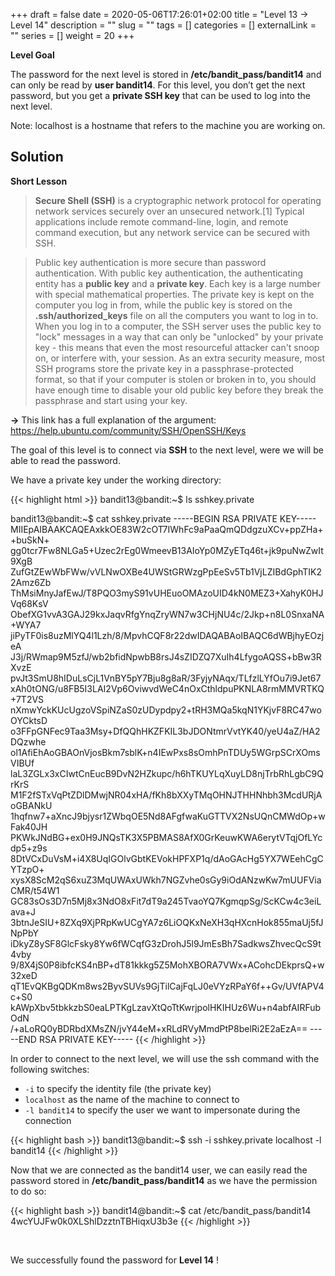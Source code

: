 +++
draft = false
date = 2020-05-06T17:26:01+02:00
title = "Level 13 -> Level 14"
description = ""
slug = ""
tags = []
categories = []
externalLink = ""
series = []
weight = 20
+++

**Level Goal**

The password for the next level is stored in **/etc/bandit_pass/bandit14** and can only be read by **user bandit14**. For this level, you don’t get the next password, but you get a **private SSH key** that can be used to log into the next level.

Note: localhost is a hostname that refers to the machine you are working on.

## Solution ##

**Short Lesson**

> **Secure Shell (SSH)** is a cryptographic network protocol for operating network services securely over an unsecured network.[1] Typical applications include remote command-line, login, and remote command execution, but any network service can be secured with SSH.

> Public key authentication is more secure than password authentication.
With public key authentication, the authenticating entity has a **public key** and a **private key**. Each key is a large number with special mathematical properties. The private key is kept on the computer you log in from, while the public key is stored on the **.ssh/authorized_keys** file on all the computers you want to log in to. When you log in to a computer, the SSH server uses the public key to "lock" messages in a way that can only be "unlocked" by your private key - this means that even the most resourceful attacker can't snoop on, or interfere with, your session. As an extra security measure, most SSH programs store the private key in a passphrase-protected format, so that if your computer is stolen or broken in to, you should have enough time to disable your old public key before they break the passphrase and start using your key.

**->** This link has a full explanation of the argument: https://help.ubuntu.com/community/SSH/OpenSSH/Keys

The goal of this level is to connect via **SSH** to the next level, were we will be able to read the password.  

We have a private key under the working directory:

{{< highlight html >}}
bandit13@bandit:~$ ls
sshkey.private

bandit13@bandit:~$ cat sshkey.private
-----BEGIN RSA PRIVATE KEY-----
MIIEpAIBAAKCAQEAxkkOE83W2cOT7IWhFc9aPaaQmQDdgzuXCv+ppZHa++buSkN+
gg0tcr7Fw8NLGa5+Uzec2rEg0WmeevB13AIoYp0MZyETq46t+jk9puNwZwIt9XgB
ZufGtZEwWbFWw/vVLNwOXBe4UWStGRWzgPpEeSv5Tb1VjLZIBdGphTIK22Amz6Zb
ThMsiMnyJafEwJ/T8PQO3myS91vUHEuoOMAzoUID4kN0MEZ3+XahyK0HJVq68KsV
ObefXG1vvA3GAJ29kxJaqvRfgYnqZryWN7w3CHjNU4c/2Jkp+n8L0SnxaNA+WYA7
jiPyTF0is8uzMlYQ4l1Lzh/8/MpvhCQF8r22dwIDAQABAoIBAQC6dWBjhyEOzjeA
J3j/RWmap9M5zfJ/wb2bfidNpwbB8rsJ4sZIDZQ7XuIh4LfygoAQSS+bBw3RXvzE
pvJt3SmU8hIDuLsCjL1VnBY5pY7Bju8g8aR/3FyjyNAqx/TLfzlLYfOu7i9Jet67
xAh0tONG/u8FB5I3LAI2Vp6OviwvdWeC4nOxCthldpuPKNLA8rmMMVRTKQ+7T2VS
nXmwYckKUcUgzoVSpiNZaS0zUDypdpy2+tRH3MQa5kqN1YKjvF8RC47woOYCktsD
o3FFpGNFec9Taa3Msy+DfQQhHKZFKIL3bJDONtmrVvtYK40/yeU4aZ/HA2DQzwhe
ol1AfiEhAoGBAOnVjosBkm7sblK+n4IEwPxs8sOmhPnTDUy5WGrpSCrXOmsVIBUf
laL3ZGLx3xCIwtCnEucB9DvN2HZkupc/h6hTKUYLqXuyLD8njTrbRhLgbC9QrKrS
M1F2fSTxVqPtZDlDMwjNR04xHA/fKh8bXXyTMqOHNJTHHNhbh3McdURjAoGBANkU
1hqfnw7+aXncJ9bjysr1ZWbqOE5Nd8AFgfwaKuGTTVX2NsUQnCMWdOp+wFak40JH
PKWkJNdBG+ex0H9JNQsTK3X5PBMAS8AfX0GrKeuwKWA6erytVTqjOfLYcdp5+z9s
8DtVCxDuVsM+i4X8UqIGOlvGbtKEVokHPFXP1q/dAoGAcHg5YX7WEehCgCYTzpO+
xysX8ScM2qS6xuZ3MqUWAxUWkh7NGZvhe0sGy9iOdANzwKw7mUUFViaCMR/t54W1
GC83sOs3D7n5Mj8x3NdO8xFit7dT9a245TvaoYQ7KgmqpSg/ScKCw4c3eiLava+J
3btnJeSIU+8ZXq9XjPRpKwUCgYA7z6LiOQKxNeXH3qHXcnHok855maUj5fJNpPbY
iDkyZ8ySF8GlcFsky8Yw6fWCqfG3zDrohJ5l9JmEsBh7SadkwsZhvecQcS9t4vby
9/8X4jS0P8ibfcKS4nBP+dT81kkkg5Z5MohXBORA7VWx+ACohcDEkprsQ+w32xeD
qT1EvQKBgQDKm8ws2ByvSUVs9GjTilCajFqLJ0eVYzRPaY6f++Gv/UVfAPV4c+S0
kAWpXbv5tbkkzbS0eaLPTKgLzavXtQoTtKwrjpolHKIHUz6Wu+n4abfAIRFubOdN
/+aLoRQ0yBDRbdXMsZN/jvY44eM+xRLdRVyMmdPtP8belRi2E2aEzA==
-----END RSA PRIVATE KEY-----
{{< /highlight >}}

In order to connect to the next level, we will use the ssh command with the following switches:

- `-i` to specify the identity file (the private key)
- `localhost` as the name of the machine to connect to
- `-l bandit14` to specify the user we want to impersonate during the connection

{{< highlight bash >}}
bandit13@bandit:~$ ssh -i sshkey.private localhost -l bandit14
{{< /highlight >}}

Now that we are connected as the bandit14 user, we can easily read the password stored in **/etc/bandit_pass/bandit14** as we have the permission to do so:

{{< highlight bash >}}
bandit14@bandit:~$ cat /etc/bandit_pass/bandit14
4wcYUJFw0k0XLShlDzztnTBHiqxU3b3e
{{< /highlight >}}

&nbsp;

We successfully found the password for **Level 14** !
